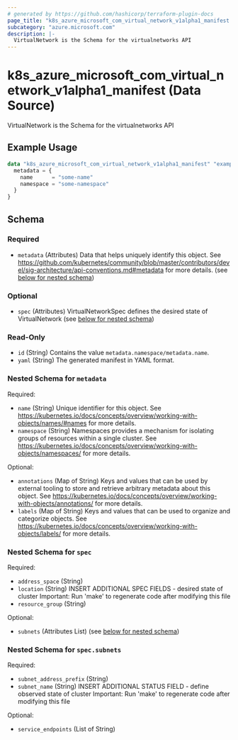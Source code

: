 ```yaml
---
# generated by https://github.com/hashicorp/terraform-plugin-docs
page_title: "k8s_azure_microsoft_com_virtual_network_v1alpha1_manifest Data Source - terraform-provider-k8s"
subcategory: "azure.microsoft.com"
description: |-
  VirtualNetwork is the Schema for the virtualnetworks API
---
```


# k8s_azure_microsoft_com_virtual_network_v1alpha1_manifest (Data Source)

VirtualNetwork is the Schema for the virtualnetworks API

## Example Usage

```terraform
data "k8s_azure_microsoft_com_virtual_network_v1alpha1_manifest" "example" {
  metadata = {
    name      = "some-name"
    namespace = "some-namespace"
  }
}
```

<!-- schema generated by tfplugindocs -->
## Schema

### Required

- `metadata` (Attributes) Data that helps uniquely identify this object. See https://github.com/kubernetes/community/blob/master/contributors/devel/sig-architecture/api-conventions.md#metadata for more details. (see [below for nested schema](#nestedatt--metadata))

### Optional

- `spec` (Attributes) VirtualNetworkSpec defines the desired state of VirtualNetwork (see [below for nested schema](#nestedatt--spec))

### Read-Only

- `id` (String) Contains the value `metadata.namespace/metadata.name`.
- `yaml` (String) The generated manifest in YAML format.

<a id="nestedatt--metadata"></a>
### Nested Schema for `metadata`

Required:

- `name` (String) Unique identifier for this object. See https://kubernetes.io/docs/concepts/overview/working-with-objects/names/#names for more details.
- `namespace` (String) Namespaces provides a mechanism for isolating groups of resources within a single cluster. See https://kubernetes.io/docs/concepts/overview/working-with-objects/namespaces/ for more details.

Optional:

- `annotations` (Map of String) Keys and values that can be used by external tooling to store and retrieve arbitrary metadata about this object. See https://kubernetes.io/docs/concepts/overview/working-with-objects/annotations/ for more details.
- `labels` (Map of String) Keys and values that can be used to organize and categorize objects. See https://kubernetes.io/docs/concepts/overview/working-with-objects/labels/ for more details.


<a id="nestedatt--spec"></a>
### Nested Schema for `spec`

Required:

- `address_space` (String)
- `location` (String) INSERT ADDITIONAL SPEC FIELDS - desired state of cluster Important: Run 'make' to regenerate code after modifying this file
- `resource_group` (String)

Optional:

- `subnets` (Attributes List) (see [below for nested schema](#nestedatt--spec--subnets))

<a id="nestedatt--spec--subnets"></a>
### Nested Schema for `spec.subnets`

Required:

- `subnet_address_prefix` (String)
- `subnet_name` (String) INSERT ADDITIONAL STATUS FIELD - define observed state of cluster Important: Run 'make' to regenerate code after modifying this file

Optional:

- `service_endpoints` (List of String)
